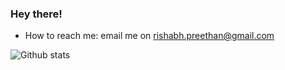 ### Hey there! 

- How to reach me: email me on rishabh.preethan@gmail.com


![Github stats](https://github-readme-stats.vercel.app/api?username=rishikeshsp21&count_private=true&show_icons=true&theme=radical)
